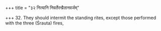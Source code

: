 +++
title = "३२ नित्यानि निवर्तेरन्व्रैतानवर्जम्"

+++
32. They should intermit the standing rites, except those performed with the three (Śrauta) fires,
